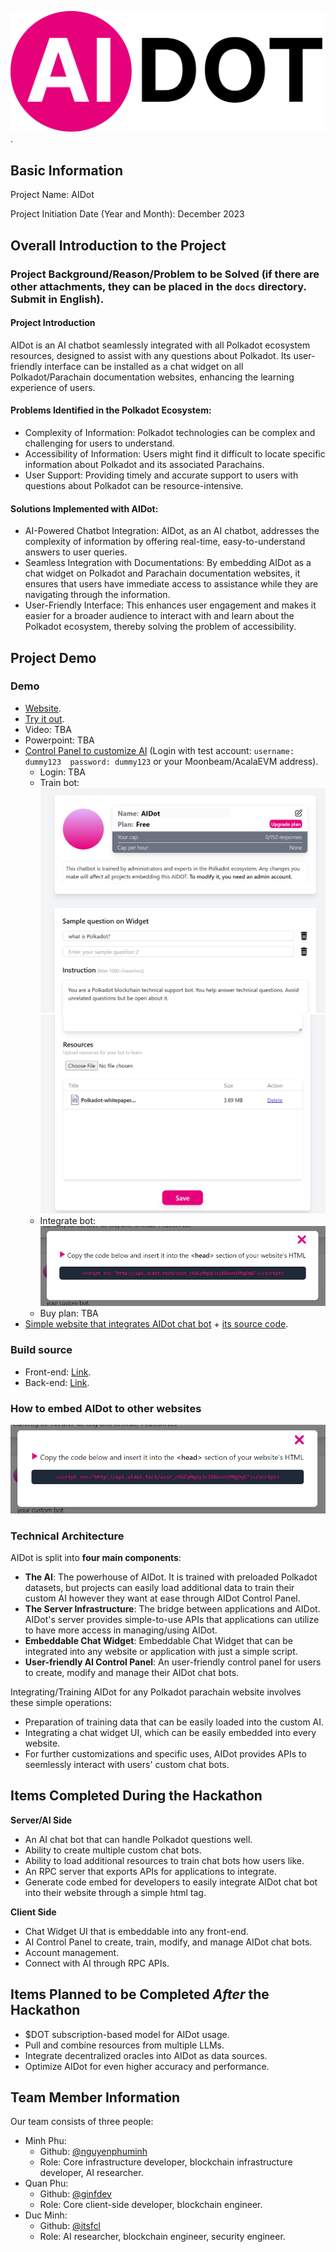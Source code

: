 ![Failed to load logo](./assets/logo.png).

## Basic Information

Project Name: AIDot

Project Initiation Date (Year and Month): December 2023

## Overall Introduction to the Project

### Project Background/Reason/Problem to be Solved (if there are other attachments, they can be placed in the `docs` directory. Submit in English).

#### Project Introduction

AIDot is an AI chatbot seamlessly integrated with all Polkadot ecosystem resources, designed to assist with any questions about Polkadot. Its user-friendly interface can be installed as a chat widget on all Polkadot/Parachain documentation websites, enhancing the learning experience of users.

#### Problems Identified in the Polkadot Ecosystem:

* Complexity of Information: Polkadot technologies can be complex and challenging for users to understand.
* Accessibility of Information: Users might find it difficult to locate specific information about Polkadot and its associated Parachains.
* User Support: Providing timely and accurate support to users with questions about Polkadot can be resource-intensive.

#### Solutions Implemented with AIDot:

* AI-Powered Chatbot Integration: AIDot, as an AI chatbot, addresses the complexity of information by offering real-time, easy-to-understand answers to user queries.
* Seamless Integration with Documentations: By embedding AIDot as a chat widget on Polkadot and Parachain documentation websites, it ensures that users have immediate access to assistance while they are navigating through the information.
* User-Friendly Interface: This enhances user engagement and makes it easier for a broader audience to interact with and learn about the Polkadot ecosystem, thereby solving the problem of accessibility.


## Project Demo

### Demo

* [Website](http://www.aidot.tech).
* [Try it out](http://www.aidot.tech).
* Video: TBA
* Powerpoint: TBA
* [Control Panel to customize AI](http://www.aidot.tech/control) (Login with test account: `username: dummy123  password: dummy123` or your Moonbeam/AcalaEVM address).
  * Login:
    TBA
  * Train bot:
    ![Failed to load image.](./assets/train1.png)
    ![Failed to load image.](./assets/train2.png)
  * Integrate bot:
    ![Failed to load image.](./assets/integrate.png)
  * Buy plan:
    TBA
* [Simple website that integrates AIDot chat bot](http://www.aidot.tech/test) + [its source code](https://github.com/parity-asia/hackathon-2023-winter/blob/main/projects/19-AIDot/src/frontend/src/routes/test/test.html).

### Build source

* Front-end: [Link](./docs/setup.md).
* Back-end: [Link](./docs/setup.md).

### How to embed AIDot to other websites

![Failed to load image.](./assets/integrate.png)


### Technical Architecture

AIDot is split into **four main components**:

* **The AI**: The powerhouse of AIDot. It is trained with preloaded Polkadot datasets, but projects can easily load additional data to train their custom AI however they want at ease through AIDot Control Panel.
* **The Server Infrastructure**: The bridge between applications and AIDot. AIDot's server provides simple-to-use APIs that applications can utilize to have more access in managing/using AIDot.
* **Embeddable Chat Widget**: Embeddable Chat Widget that can be integrated into any website or application with just a simple script. 
* **User-friendly AI Control Panel**: An user-friendly control panel for users to create, modify and manage their AIDot chat bots.

Integrating/Training AIDot for any Polkadot parachain website involves these simple operations:

* Preparation of training data that can be easily loaded into the custom AI.
* Integrating a chat widget UI, which can be easily embedded into every website.
* For further customizations and specific uses, AIDot provides APIs to seemlessly interact with users' custom chat bots.


## Items Completed During the Hackathon

**Server/AI Side**

* An AI chat bot that can handle Polkadot questions well.
* Ability to create multiple custom chat bots.
* Ability to load additional resources to train chat bots how users like.
* An RPC server that exports APIs for applications to integrate.
* Generate code embed for developers to easily integrate AIDot chat bot into their website through a simple html tag.

**Client Side**

* Chat Widget UI that is embeddable into any front-end.
* AI Control Panel to create, train, modify, and manage AIDot chat bots.
* Account management.
* Connect with AI through RPC APIs.


## Items Planned to be Completed *After* the Hackathon

* $DOT subscription-based model for AIDot usage.
* Pull and combine resources from multiple LLMs.
* Integrate decentralized oracles into AIDot as data sources. 
* Optimize AIDot for even higher accuracy and performance.


## Team Member Information

Our team consists of three people:

* Minh Phu:
  * Github: [@nguyenphuminh](https://github.com/nguyenphuminh)
  * Role: Core infrastructure developer, blockchain infrastructure developer, AI researcher.
* Quan Phu:
  * Github: [@ginfdev](https://github.com/ginfdev)
  * Role: Core client-side developer, blockchain engineer.
* Duc Minh:
  * Github: [@itsfcl](https://github.com/itsfcl)
  * Role: AI researcher, blockchain engineer, security engineer.
